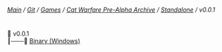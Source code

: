 ﻿###### [Main](https://pikakid98.github.io) / [Git](https://git-pikakid98.github.io) / [Games](https://git-pikakid98.github.io/games) / [Cat Warfare Pre-Alpha Archive](https://git-pikakid98.github.io/games/cat-warfare-pre-alpha-archive) / [Standalone](https://git-pikakid98.github.io/games/cat-warfare-pre-alpha-archive/standalone) / v0.0.1
<h1></h1>

📂 v0.0.1
\
┃───📄 [Binary (Windows)](https://github.com/Git-Pikakid98/cat-warfare-pre-alpha-archive/releases/download/v0.0.1/Cat.Warfare.V0.0.1.Pre-Alpha.7z)
